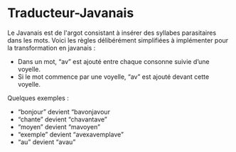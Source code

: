 # Traducteur-Javanais

Le Javanais est de l'argot consistant à insérer des syllabes parasitaires dans les mots.
Voici les règles délibérément simplifiées à implémenter pour la transformation en javanais :
-	Dans un mot, “av” est ajouté entre chaque consonne suivie d’une voyelle.
-	Si le mot commence par une voyelle, “av” est ajouté devant cette voyelle.

Quelques exemples : 
-	“bonjour” devient “bavonjavour
-	“chante” devient “chavantave”
-	“moyen” devient “mavoyen”
-	“exemple” devient “avexavemplave”
-	“au” devient “avau”

